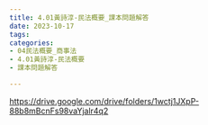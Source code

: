 ```yaml
---
title: 4.01黃詩淳-民法概要_課本問題解答
date: 2023-10-17
tags: 
categories:
- 04民法概要_商事法
- 4.01黃詩淳-民法概要
- 課本問題解答

---
```

https://drive.google.com/drive/folders/1wctj1JXpP-88b8mBcnFs98vaYjalr4q2
